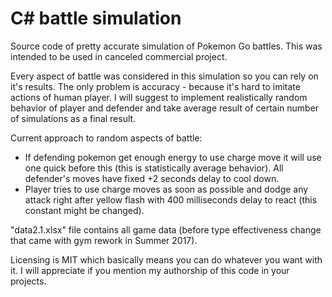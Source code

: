 # C# battle simulation

Source code of pretty accurate simulation of Pokemon Go battles. 
This was intended to be used in canceled commercial project.

Every aspect of battle was considered in this simulation so you can rely on it's results. 
The only problem is accuracy - because it's hard to imitate actions of human player.
I will suggest to implement realistically random behavior of player and defender and take average result of certain number of simulations as a final result.

Current approach to random aspects of battle:
- If defending pokemon get enough energy to use charge move it will use one quick before this (this is statistically average behavior). All defender's moves have fixed +2 seconds delay to cool down.
- Player tries to use charge moves as soon as possible and dodge any attack right after yellow flash with 400 milliseconds delay to react (this constant might be changed).

"data2.1.xlsx" file contains all game data (before type effectiveness change that came with gym rework in Summer 2017).

Licensing is MIT which basically means you can do whatever you want with it.
I will appreciate if you mention my authorship of this code in your projects.
